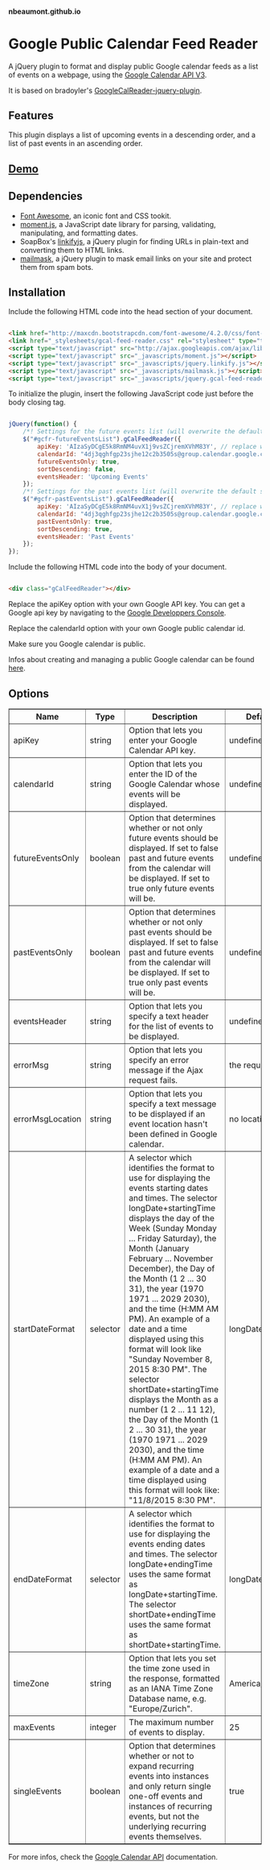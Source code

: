 #### nbeaumont.github.io

# Google Public Calendar Feed Reader

A jQuery plugin to format and display public Google calendar feeds as a list of events on a webpage, using the [Google Calendar API V3](https://developers.google.com/google-apps/calendar/?hl=en).

It is based on bradoyler's [GoogleCalReader-jquery-plugin](https://github.com/bradoyler/GoogleCalReader-jquery-plugin).

## Features

This plugin displays a list of upcoming events in a descending order, and a list of past events in an ascending order.

## [Demo](http://htmlpreview.github.io/?https://rawgit.com/nbeaumont/gcal-feed-reader/master/index.html)

## Dependencies

*   [Font Awesome](https://fortawesome.github.io/Font-Awesome/), an iconic font and CSS tookit.
*   [moment.js](https://github.com/moment/moment/), a JavaScript date library for parsing, validating, manipulating, and formatting dates.
*   SoapBox's [linkifyjs](https://github.com/SoapBox/linkifyjs), a jQuery plugin for finding URLs in plain-text and converting them to HTML links.
*   [mailmask](https://libraries.io/bower/mailmask), a jQuery plugin to mask email links on your site and protect them from spam bots.

## Installation

Include the following HTML code into the head section of your document.

```html

<link href="http://maxcdn.bootstrapcdn.com/font-awesome/4.2.0/css/font-awesome.min.css" rel="stylesheet" type="text/css">
<link href="_stylesheets/gcal-feed-reader.css" rel="stylesheet" type="text/css" media="all">
<script type="text/javascript" src="http://ajax.googleapis.com/ajax/libs/jquery/1.11.1/jquery.min.js"></script> 
<script type="text/javascript" src="_javascripts/moment.js"></script> 
<script type="text/javascript" src="_javascripts/jquery.linkify.js"></script> 
<script type="text/javascript" src="_javascripts/mailmask.js"></script> 
<script type="text/javascript" src="_javascripts/jquery.gcal-feed-reader.js"></script> 

```

To initialize the plugin, insert the following JavaScript code just before the body closing tag.

```javascript

jQuery(function() {
    /*! Settings for the future events list (will overwrite the default settings) */
    $("#gcfr-futureEventsList").gCalFeedReader({
        apiKey: 'AIzaSyDCgE5k8RmNM4uvX1j9vsZCjremXVhM83Y', // replace with your own Google API key
        calendarId: "4dj3qghfgp23sjhe12c2b3505s@group.calendar.google.com", // replace with your own Google public calendar ID
        futureEventsOnly: true,
        sortDescending: false,
        eventsHeader: 'Upcoming Events'
    });
    /*! Settings for the past events list (will overwrite the default settings)*/
    $("#gcfr-pastEventsList").gCalFeedReader({
        apiKey: 'AIzaSyDCgE5k8RmNM4uvX1j9vsZCjremXVhM83Y', // replace with your own Google API key
        calendarId: "4dj3qghfgp23sjhe12c2b3505s@group.calendar.google.com", // replace with your own Google public calendar ID
        pastEventsOnly: true,
        sortDescending: true,
        eventsHeader: 'Past Events'
    });
});

```

Include the following HTML code into the body of your document.

```html

<div class="gCalFeedReader"></div>

```

Replace the apiKey option with your own Google API key. You can get a Google api key by navigating to the [Google Developpers Console](https://console.developers.google.com/).

Replace the calendarId option with your own Google public calendar id.

Make sure you Google calendar is public.

Infos about creating and managing a public Google calendar can be found [here](https://support.google.com/calendar/answer/37083?hl=en).

## Options

<table width="100%" border="1" cellpadding="8" cellspacing="4">

<tbody>

<tr>

<th scope="col">Name</th>

<th scope="col">Type</th>

<th scope="col">Description</th>

<th scope="col">Default Value</th>

</tr>

<tr>

<td>apiKey</td>

<td>string</td>

<td>Option that lets you enter your Google Calendar API key.</td>

<td>undefined</td>

</tr>

<tr>

<td>calendarId</td>

<td>string</td>

<td>Option that lets you enter the ID of the Google Calendar whose events will be displayed.</td>

<td>undefined</td>

</tr>

<tr>

<td>futureEventsOnly</td>

<td>boolean</td>

<td>Option that determines whether or not only future events should be displayed. If set to false past and future events from the calendar will be displayed. If set to true only future events will be.</td>

<td>undefined</td>

</tr>

<tr>

<td>pastEventsOnly</td>

<td>boolean</td>

<td>Option that determines whether or not only past events should be displayed. If set to false past and future events from the calendar will be displayed. If set to true only past events will be.</td>

<td>undefined</td>

</tr>

<tr>

<td>eventsHeader</td>

<td>string</td>

<td>Option that lets you specify a text header for the list of events to be displayed.</td>

<td>undefined</td>

</tr>

<tr>

<td>errorMsg</td>

<td>string</td>

<td>Option that lets you specify an error message if the Ajax request fails.</td>

<td>the request failed</td>

</tr>

<tr>

<td>errorMsgLocation</td>

<td>string</td>

<td>Option that lets you specify a text message to be displayed if an event location hasn't been defined in Google calendar.</td>

<td>no location to display</td>

</tr>

<tr>

<td>startDateFormat</td>

<td>selector</td>

<td>A selector which identifies the format to use for displaying the events starting dates and times.  
The selector longDate+startingTime displays the day of the Week (Sunday Monday ... Friday Saturday), the Month (January February ... November December), the Day of the Month (1 2 ... 30 31), the year (1970 1971 ... 2029 2030), and the time (H:MM AM PM). An example of a date and a time displayed using this format will look like "Sunday November 8, 2015 8:30 PM".  
The selector shortDate+startingTime displays the Month as a number (1 2 ... 11 12), the Day of the Month (1 2 ... 30 31), the year (1970 1971 ... 2029 2030), and the time (H:MM AM PM). An example of a date and a time displayed using this format will look like: "11/8/2015 8:30 PM".  
</td>

<td>longDate+startingTime</td>

</tr>

<tr>

<td>endDateFormat</td>

<td>selector</td>

<td>A selector which identifies the format to use for displaying the events ending dates and times.  
The selector longDate+endingTime uses the same format as longDate+startingTime.  
The selector shortDate+endingTime uses the same format as shortDate+startingTime.  
</td>

<td>longDate+endingTime</td>

</tr>

<tr>

<td>timeZone</td>

<td>string</td>

<td>Option that lets you set the time zone used in the response, formatted as an IANA Time Zone Database name, e.g. "Europe/Zurich".</td>

<td>America/New_York</td>

</tr>

<tr>

<td>maxEvents</td>

<td>integer</td>

<td>The maximum number of events to display.</td>

<td>25</td>

</tr>

<tr>

<td>singleEvents</td>

<td>boolean</td>

<td>Option that determines whether or not to expand recurring events into instances and only return single one-off events and instances of recurring events, but not the underlying recurring events themselves.</td>

<td>true</td>

</tr>

</tbody>

</table>

For more infos, check the [Google Calendar API](https://developers.google.com/google-apps/calendar/?hl=en) documentation.

